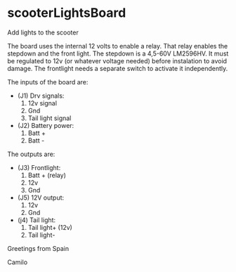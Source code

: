 # scooterLightsBoard
Add lights to the scooter

The board uses the internal 12 volts to enable a relay.
That relay enables the stepdown and the front light.
The stepdown is a 4,5-60V LM2596HV. It must be regulated to 12v (or whatever voltage needed) before instalation to avoid damage.
The frontlight needs a separate switch to activate it independently.

The inputs of the board are:
* (J1) Drv signals:
  1. 12v signal
  2. Gnd
  3. Tail light signal
* (J2) Battery power:
  1. Batt +
  2. Batt -

The outputs are:
* (J3) Frontlight:
  1. Batt + (relay)
  2. 12v
  3. Gnd
* (J5) 12V output:
  1. 12v
  2. Gnd
* (j4) Tail light:
  1. Tail light+ (12v)
  2. Tail light-


Greetings from Spain

Camilo
